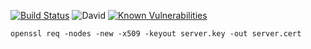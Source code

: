 [![Build Status](https://dev.azure.com/chuihinwai/address2councillor/_apis/build/status/chuihinwai.address2contact?branchName=master)](https://dev.azure.com/chuihinwai/address2councillor/_build/latest?definitionId=1&branchName=master)
![David](https://img.shields.io/david/chuihinwai/address2contact.svg)
[![Known Vulnerabilities](https://snyk.io/test/github/chuihinwai/address2contact/badge.svg)](https://snyk.io/test/github/chuihinwai/address2contact)

`openssl req -nodes -new -x509 -keyout server.key -out server.cert`

